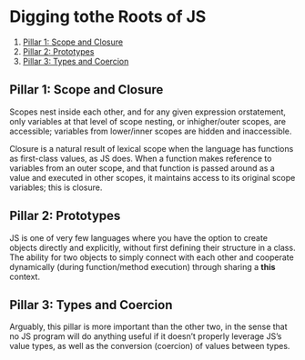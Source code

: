 # Digging tothe Roots of JS

1. [Pillar 1: Scope and Closure](#scopeAndClosure)
2. [Pillar 2: Prototypes](#prototypes)
3. [Pillar 3: Types and Coercion](#typesAndCoercion)

## <a id="scopeAndClosure"></a>Pillar 1: Scope and Closure

Scopes nest inside each other, and for any given expression orstatement, only variables at that level of scope nesting, or inhigher/outer scopes, are accessible; variables from lower/inner scopes are hidden and inaccessible.

Closure is a natural result of lexical scope when the language has functions as first-class values, as JS does. When a function makes reference to variables from an outer scope, and that function is passed around as a value and executed in other scopes, it maintains access to its original scope variables; this is closure.

## <a id="prototypes"></a> Pillar 2: Prototypes

JS is one of very few languages where you have the option to create objects directly and explicitly, without first defining their structure in a class.
The ability for two objects to simply connect with each other and cooperate dynamically (during function/method execution) through sharing a **this** context.

## <a id="typesAndCoercion"></a> Pillar 3: Types and Coercion

Arguably, this pillar is more important than the other two, in the sense that no JS program will do anything useful if it doesn’t properly leverage JS’s value types, as well as the conversion (coercion) of values between types.

